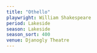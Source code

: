 ```yaml
---
title: "Othello"
playwright: William Shakespeare
period: Lakeside
season: Lakeside
season_sort: 400
venue: Djanogly Theatre
---
```

